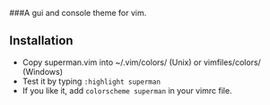 ###A gui and console theme for vim.

## Installation

* Copy superman.vim into ~/.vim/colors/ (Unix) or vimfiles/colors/ (Windows)
* Test it by typing `:highlight superman`
* If you like it, add `colorscheme superman` in your vimrc file.